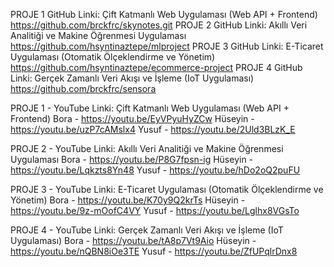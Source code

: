 PROJE 1 GitHub Linki: Çift Katmanlı Web Uygulaması (Web API + Frontend)
https://github.com/brckfrc/skynotes.git
PROJE 2 GitHub Linki: Akıllı Veri Analitiği ve Makine Öğrenmesi Uygulaması
https://github.com/hsyntinaztepe/mlproject
PROJE 3 GitHub Linki: E-Ticaret Uygulaması (Otomatik Ölçeklendirme ve Yönetim)
https://github.com/hsyntinaztepe/ecommerce-project
PROJE 4 GitHub Linki: Gerçek Zamanlı Veri Akışı ve İşleme (IoT Uygulaması)
https://github.com/brckfrc/sensora


PROJE 1 - YouTube Linki: Çift Katmanlı Web Uygulaması (Web API + Frontend)
Bora - https://youtu.be/EyVPyuHyZCw 
Hüseyin - https://youtu.be/uzP7cAMslx4
Yusuf - https://youtu.be/2Uld3BLzK_E


PROJE 2 - YouTube Linki: Akıllı Veri Analitiği ve Makine Öğrenmesi Uygulaması
Bora - https://youtu.be/P8G7fpsn-ig 
Hüseyin - https://youtu.be/Lqkzts8Yn48
Yusuf - https://youtu.be/hDo2oQ2puFU

PROJE 3 - YouTube Linki: E-Ticaret Uygulaması (Otomatik Ölçeklendirme ve Yönetim)
Bora - https://youtu.be/K70y9Q2krTs 
Hüseyin - https://youtu.be/9z-mOofC4VY
Yusuf - https://youtu.be/Lglhx8VGsTo

PROJE 4 - YouTube Linki: Gerçek Zamanlı Veri Akışı ve İşleme (IoT Uygulaması)
Bora - https://youtu.be/tA8p7Vt9Aio 
Hüseyin - https://youtu.be/nQBN8iOe3TE
Yusuf - https://youtu.be/ZfUPqlrDnx8 
